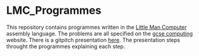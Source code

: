 # LMC_Programmes

This repository contains programmes written in the [Little Man Computer](https://peterhigginson.co.uk/LMC/) assembly language. The problems are all specified on the [gcse computing](https://gcsecomputing.org.uk/lmc) website. There is a gitpitch presentation [here](https://gitpitch.com/jpowellstm/lmc_programmes/master). The presentation steps throught the programmes explaining each step.


